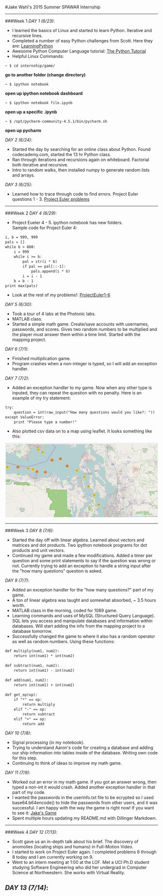 #Jake Wahl's 2015 Summer SPAWAR Internship
***
###Week 1
*DAY 1 (6/23)*:  
- I learned the basics of Linux and started to learn Python.  Iterative and recursive lines.  
- Completed a number of easy Python challenges from Scott.  Here they are: [LearningPython](https://github.com/jakewahl/spawar_internship.github.io/blob/master/Easy_Python_Challenge.ipynb)
- Awesome Python Computer Language tutorial: [The Python Tutorial](https://docs.python.org/2/tutorial/)
- Helpful Linux Commands:
```
~ $ cd internship/game/
```
**go to another folder (change directory)**
```
~ $ ipython notebook
```
**open up ipython notebook dashboard**
```
~ $ ipython notebook file.ipynb
```
**open up a specific .ipynb**
```
~ $ /opt/pycharm-community-4.5.1/bin/pycharm.sh
```
**open up pycharm**

*DAY 2 (6/24)*:  
- Started the day by searching for an online class about Python.  Found codecademy.com, started the 13 hr Python class.  
- Ran through iterations and recursions again on whiteboard.  Factorial both iterative and recursive.  
- Intro to random walks, then installed numpy to generate random lists and arrays.

*DAY 3 (6/25)*: 
- Learned how to trace through code to find errors. Project Euler questions 1 - 3.  [Project Euler problems](https://github.com/jakewahl/spawar_internship.github.io/blob/master/euler.ipynb)

***

###Week 2
*DAY 4 (6/29)*: 
- Project Eueler 4 - 5.  ipython notebook has new folders.    
Sample code for Project Euler 4:
```
i, b = 999, 999
pals = []
while b > 800:
    i = 999
    while i >= b:   
        pal = str(i * b)    
        if pal == pal[::-1]:
            pals.append(i * b)
        i = i - 1
    b = b - 1
print max(pals)
```
- Look at the rest of my problems!:
[ProjectEuler1-6](http://127.0.0.1:8888/65ad8a2f-ffc8-4757-8249-9fa0b7e272d3)

*DAY 5 (6/30)*:
- Took a tour of 4 labs at the Photonic labs.  
- MATLAB class.  
- Started a simple math game.  Create/save accounts with usernames, passwords, and scores.  Gives two random numbers to be multiplied and the player must answer them within a time limit.  Started with the mapping project.

*DAY 6 (7/1)*:
- Finished multiplication game.  
- Program crashes when a non-integer is typed, so I will add an exception handler.

*DAY 7 (7/2)*:
- Added an exception handler to my game.  Now when any other type is inputed, they can repeat the question with no penalty.  Here is an example of my try statement:
```
try:
    question = int(raw_input("How many questions would you like?: "))
except ValueError:
    print "Please type a number!"
```
- Also plotted csv data on to a map using leaflet.  It looks something like this:

![pic](/mapping/index_cluster_pic.png)
***
###Week 3
*DAY 8 (7/6)*:
- Started the day off with linear algebra.  Learned about vectors and matrices and dot products.  Two ipython notebook programs for dot products and unit vectors.  
- Continued my game and made a few modifications.  Added a timer per question and some print statements to say if the question was wrong or not.  Currently trying to add an exception to handle a string input after the "how many questions" question is asked.

*DAY 9 (7/7)*:  
- Added an exception handler for the "how many questions?" part of my game.  
- A ton of linear algebra was taught and somewhat absorbed, ~ 3.5 hours worth.  
- MATLAB class in the morning, coded for 1089 game.  
- Learning commands and uses of MySQL (Structured Query Language).  SQL lets you access and manipulate databases and information within databases.  Will start adding the info from the mapping project to a database tomorrow. 
- Successfully changed the game to where it also has a random operator as well as random numbers.  Using these functions:

```
def multiply(num1, num2):
    return int(num1) * int(num2)

def subtract(num1, num2):
    return int(num1) - int(num2)

def add(num1, num2):
    return int(num1) + int(num2)

def get_op(op):
    if "*" == op:
        return multiply
    elif "-" == op:
        return subtract
    elif "+" == op:
        return add
```
*DAY 10 (7/8)*:
- Signal processing (in my notebook).  
- Trying to understand Aaron's code for creating a database and adding our ship information into tables inside of the database.  Writing own code for this step.  
- Continuing to think of ideas to improve my math game.

*DAY 11 (7/9)*:
- Worked out an error in my math game.  If you got an answer wrong, then typed a non-int it would crash.  Added another exception handler in that part of my code.  
- I wanted the passwords in the userInfo.txt file to be ecrypted so I used base64.b64encode() to hide the passwords from other users, and it was successful.  I am happy with the way the game is right now! If you want to see it: [Jake's Game](https://github.com/jakewahl/spawar_internship.github.io/blob/master/game/time_game.py)
- Spent multiple hours updating my README.md with Dillinger Markdown.

***
###Week 4
*DAY 12 (7/13)*:
- Scott gave us an in-depth talk about his brief.  The discovery of anomolies (locating ships and humans) in Full-Motion Video.
- I started to work on Project Euler again.  I completed problems 6 through 8 today and I am currently working on 9.  
- Went to an intern meeting at 1:00 at the LOF.  Met a UCI Ph.D student studying Software Engineering who did her undergrad in Computer Science at Northwestern.  She works with Virtual Reality.

*DAY 13 (7/14)*:
- 

